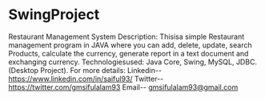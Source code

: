 # SwingProject
Restaurant Management System
Description: 
Thisisa simple Restaurant management program in JAVA where you can add, delete, update, search
Products, calculate the currency, generate report in a text document and exchanging currency.
Technologiesused: Java Core, Swing, MySQL, JDBC. (Desktop Project).
For more details:
Linkedin-- https://www.linkedin.com/in/saiful93/ Twitter-- https://twitter.com/gmsifulalam93 Email-- gmsifulalam93@gmail.com
